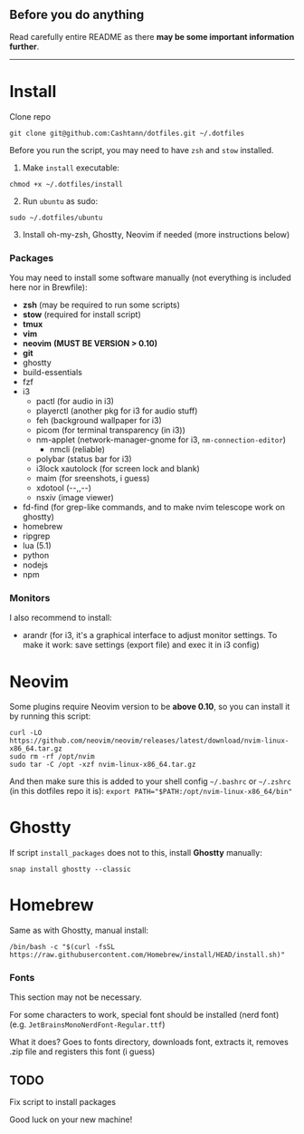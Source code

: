 ## Before you do anything

Read carefully entire README as there **may be some important information further**. 

---

# Install
Clone repo
```
git clone git@github.com:Cashtann/dotfiles.git ~/.dotfiles
```

Before you run the script, you may need to have `zsh` and `stow` installed.
1. Make `install` executable:
```
chmod +x ~/.dotfiles/install
```
2. Run `ubuntu` as sudo:
```
sudo ~/.dotfiles/ubuntu
```
3. Install oh-my-zsh, Ghostty, Neovim if needed (more instructions below)

### Packages

You may need to install some software manually (not everything is included here nor in Brewfile):
 - **zsh** (may be required to run some scripts)
 - **stow** (required for install script)
 - **tmux**
 - **vim**
 - **neovim** **(MUST BE VERSION > 0.10)**
 - **git**
 - ghostty
 - build-essentials
 - fzf
 - i3
   - pactl (for audio in i3)
   - playerctl (another pkg for i3 for audio stuff)
   - feh (background wallpaper for i3)
   - picom (for terminal transparency (in i3))
   - nm-applet (network-manager-gnome for i3, `nm-connection-editor`)
     - nmcli (reliable)
   - polybar (status bar for i3)
   - i3lock xautolock (for screen lock and blank)
   - maim (for sreenshots, i guess)
   - xdotool (--,,--)
   - nsxiv (image viewer)
 - fd-find (for grep-like commands, and to make nvim telescope work on ghostty)
 - homebrew
 - ripgrep
 - lua (5.1)
 - python
 - nodejs
 - npm

### Monitors

I also recommend to install:
 - arandr (for i3, it's a graphical interface to adjust monitor settings. To make it work: save settings (export file) and exec it in i3 config)

# Neovim

Some plugins require Neovim version to be **above 0.10**, so you can install it by running this script:
```
curl -LO https://github.com/neovim/neovim/releases/latest/download/nvim-linux-x86_64.tar.gz
sudo rm -rf /opt/nvim
sudo tar -C /opt -xzf nvim-linux-x86_64.tar.gz
```

And then make sure this is added to your shell config `~/.bashrc` or `~/.zshrc` (in this dotfiles repo it is):
`export PATH="$PATH:/opt/nvim-linux-x86_64/bin"`

# Ghostty
If script `install_packages` does not to this, install **Ghostty** manually:
```
snap install ghostty --classic
```

# Homebrew
Same as with Ghostty, manual install:
```
/bin/bash -c "$(curl -fsSL https://raw.githubusercontent.com/Homebrew/install/HEAD/install.sh)"
```

### Fonts
This section may not be necessary.

For some characters to work, special font should be installed (nerd font) (e.g. `JetBrainsMonoNerdFont-Regular.ttf`)

What it does? Goes to fonts directory, downloads font, extracts it, removes .zip file and registers this font (i guess)

## TODO
Fix script to install packages

Good luck on your new machine!

